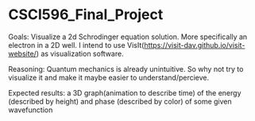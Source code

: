 # CSCI596_Final_Project

Goals: Visualize a 2d Schrodinger equation solution. More specifically an electron in a 2D well. I intend to use VisIt(https://visit-dav.github.io/visit-website/) as visualization software. 

Reasoning: Quantum mechanics is already unintuitive. So why not try to visualize it and make it maybe easier to understand/percieve. 

Expected results: a 3D graph(animation to describe time) of the energy (described by height) and phase (described by color) of some given wavefunction 
